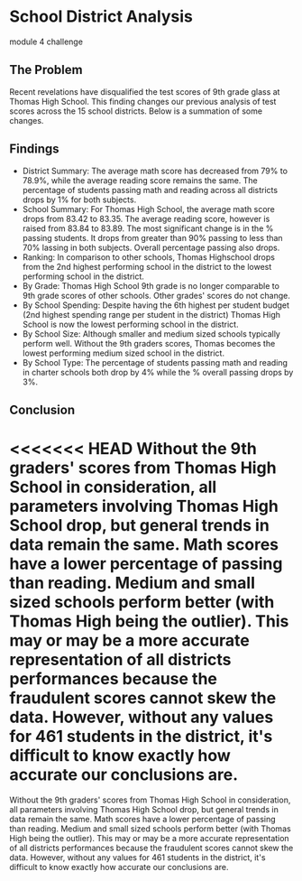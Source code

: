 # School District Analysis
module 4 challenge

## The Problem
Recent revelations have disqualified the test scores of 9th grade glass at Thomas High School. This finding changes our previous analysis of test scores across the 15 school districts. Below is a summation of some changes.

## Findings
- District Summary: The average math score has decreased from 79% to 78.9%, while the average reading score remains the same. The percentage of students passing math and reading across all districts drops by 1% for both subjects.
- School Summary: For Thomas High School, the average math score drops from 83.42 to 83.35. The average reading score, however is raised from 83.84 to 83.89. The most significant change is in the % passing students. It drops from greater than 90% passing to less than 70% lassing in both subjects. Overall percentage passing also drops.
- Ranking: In comparison to other schools, Thomas Highschool drops from the 2nd highest performing school in the district to the lowest performing school in the district. 
- By Grade: Thomas High School 9th grade is no longer comparable to 9th grade scores of other schools. Other grades' scores do not change.
- By School Spending: Despite having the 6th highest per student budget (2nd highest spending range per student in the district) Thomas High School is now the lowest performing school in the district.
- By School Size: Although smaller and medium sized schools typically perform well. Without the 9th graders scores, Thomas becomes the lowest performing medium sized school in the district.
- By School Type: The percentage of students passing math and reading in charter schools both drop by 4% while the % overall passing drops by 3%. 

## Conclusion
<<<<<<< HEAD
Without the 9th graders' scores from Thomas High School in consideration, all parameters involving Thomas High School drop, but general trends in data remain the same. Math scores have a lower percentage of passing than reading. Medium and small sized schools perform better (with Thomas High being the outlier). This may or may be a more accurate representation of all districts performances because the fraudulent scores cannot skew the data. However, without any values for 461 students in the district, it's difficult to know exactly how accurate our conclusions are.
=======
Without the 9th graders' scores from Thomas High School in consideration, all parameters involving Thomas High School drop, but general trends in data remain the same. Math scores have a lower percentage of passing than reading. Medium and small sized schools perform better (with Thomas High being the outlier). This may or may be a more accurate representation of all districts performances because the fraudulent scores cannot skew the data. However, without any values for 461 students in the district, it's difficult to know exactly how accurate our conclusions are.